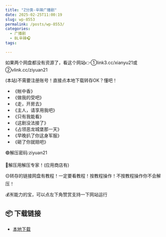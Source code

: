 ```yaml
---
title: "Z分类-辛辣广播剧"
date: 2025-02-25T11:00:19
slug: wp-8553
permalink: /posts/wp-8553/
categories:
  - 广播剧
  - BL辛辣🎧
tags:

---
```


如果两个网盘都没有资源了，看这个网站👉①link3.cc/xianyu21或②vlink.cc/ziyuan21

(本站)不需要注册账号！直接点本地下载转存OK？懂吧！

*   《帐中香》
*   《做我的受吧》
*   《走，开房去》
*   《主人，请享用我吧》
*   《只有我能看》
*   《这剧没法接了》
*   《占领恶龙城堡那一天》
*   《早晚扒了你这身军服》
*   《砸了你就赔吧》

🟢解压密码:ziyuan21

🔵解压用解压专家！(应用商店有)

🟡转存的链接网盘有教程！一定要看教程！按教程操作！不按教程操作你不会解压！

💰🈶能力的宝，可以点左下角赞赏支持一下网站运行

## 📦 下载链接
- [本地下载](https://blziyuan21.com/pay-download/8553?key=a76d7aa6a9&down_id=0)

